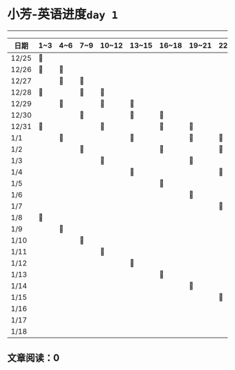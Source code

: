 # 小芳-英语进度`day 1`
---

| 日期  | 1~3 | 4~6 | 7~9 | 10~12 | 13~15 | 16~18 | 19~21 | 22~24 | 25~27 | 28~30 | 30~31 |
| ----- | --- | --- | --- | ----- | ----- | ----- | ----- | ----- | ----- | ----- | ----- |
| 12/25 | 🚩  |     |     |       |       |       |       |       |       |       |       |
| 12/26 | 🚩  | 🚩  |     |       |       |       |       |       |       |       |       |
| 12/27 |     | 🚩  | 🚩  |       |       |       |       |       |       |       |       |
| 12/28 | 🚩  |     | 🚩  | 🚩    |       |       |       |       |       |       |       |
| 12/29 |     | 🚩  |     | 🚩    | 🚩    |       |       |       |       |       |       |
| 12/30 |     |     | 🚩  |       | 🚩    | 🚩    |       |       |       |       |       |
| 12/31 | 🚩  |     |     | 🚩    |       | 🚩    | 🚩    |       |       |       |       |
| 1/1   |     | 🚩  |     |       | 🚩    |       | 🚩    | 🚩    |       |       |       |
| 1/2   |     |     | 🚩  |       |       | 🚩    |       | 🚩    | 🚩    |       |       |
| 1/3   |     |     |     | 🚩    |       |       | 🚩    |       | 🚩    | 🚩    |       |
| 1/4   |     |     |     |       | 🚩    |       |       | 🚩    |       | 🚩    | 🚩    |
| 1/5   |     |     |     |       |       | 🚩    |       |       | 🚩    |       | 🚩    |
| 1/6   |     |     |     |       |       |       | 🚩    |       |       | 🚩    |       |
| 1/7   |     |     |     |       |       |       |       | 🚩    |       |       | 🚩    |
| 1/8   | 🚩  |     |     |       |       |       |       |       | 🚩    |       |       |
| 1/9   |     | 🚩  |     |       |       |       |       |       |       | 🚩    |       |
| 1/10  |     |     | 🚩  |       |       |       |       |       |       |       | 🚩    |
| 1/11  |     |     |     | 🚩    |       |       |       |       |       |       |       |
| 1/12  |     |     |     |       | 🚩    |       |       |       |       |       |       |
| 1/13  |     |     |     |       |       | 🚩    |       |       |       |       |       |
| 1/14  |     |     |     |       |       |       | 🚩    |       |       |       |       |
| 1/15  |     |     |     |       |       |       |       | 🚩    |       |       |       |
| 1/16  |     |     |     |       |       |       |       |       | 🚩    |       |       |
| 1/17  |     |     |     |       |       |       |       |       |       | 🚩    |       |
| 1/18  |     |     |     |       |       |       |       |       |       |       | 🚩    |

## 文章阅读：0


